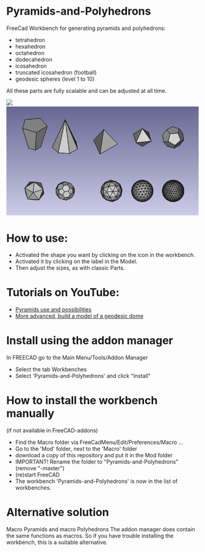 # Pyramids-and-Polyhedrons
FreeCad Workbench for generating
pyramids and polyhedrons:
- tetrahedron
- hexahedron
- octahedron
- dodecahedron
- icosahedron
- truncated icosahedron (football)
- geodesic spheres (level 1 to 10)

All these parts are fully scalable and can be adjusted at all time.

<img src="workbench.png">

<img src="polyhedrons.png">


# How to use:
- Activated the shape you want by clicking on the icon in the workbench.
- Activated it by clicking on the label in the Model.
- Then adjust the sizes, as with classic Parts.

# Tutorials on YouTube:
- [Pyramids use and possibilities](https://youtu.be/H8IgmzpMpSg) 
- [More advanced, build a model of a geodesic dome](https://youtu.be/FsYHYnVcVvI) 


# Install using the addon manager
In FREECAD go to the Main Menu/Tools/Addon Manager
- Select the tab Workbenches
- Select 'Pyramids-and-Polyhedrons' and click "Install"


# How to install the workbench manually 
(if not available in FreeCAD-addons)
- Find the Macro folder via FreeCadMenu/Edit/Preferences/Macro ...
- Go to the 'Mod' folder, next to the 'Macro' folder
- download a copy of this repository and put it in the Mod folder
- IMPORTANT! Rename the folder to "Pyramids-and-Polyhedrons" (remove "-master")
- (re)start FreeCAD
- The workbench 'Pyramids-and-Polyhedrons' is now in the list of workbenches.


# Alternative solution
Macro Pyramids and macro Polyhedrons
The addon manager does contain the same functions as macros.
So if you have trouble installing the workbench, this is a suitable alternative.
